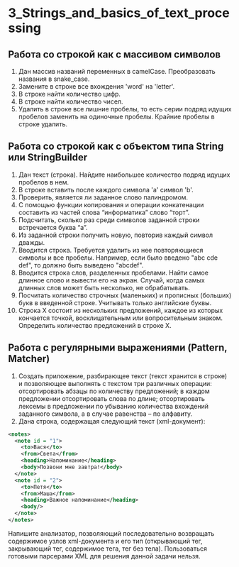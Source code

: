 # 3_Strings_and_basics_of_text_processing

## Работа со строкой как с массивом символов
1. Дан массив названий переменных в camelCase. Преобразовать названия в snake_case.
2. Замените в строке все вхождения 'word' на 'letter'.
3. В строке найти количество цифр.
4. В строке найти количество чисел.
5. Удалить в строке все лишние пробелы, то есть серии подряд идущих пробелов заменить на одиночные пробелы.
Крайние пробелы в строке удалить.
## Работа со строкой как с объектом типа String или StringBuilder
1. Дан текст (строка). Найдите наибольшее количество подряд идущих пробелов в нем.
2. В строке вставить после каждого символа 'a' символ 'b'.
3. Проверить, является ли заданное слово палиндромом.
4. С помощью функции копирования и операции конкатенации составить из частей слова “информатика” слово “торт”.
5. Подсчитать, сколько раз среди символов заданной строки встречается буква “а”.
6. Из заданной строки получить новую, повторив каждый символ дважды.
7. Вводится строка. Требуется удалить из нее повторяющиеся символы и все пробелы. Например, если было введено "abc cde
def", то должно быть выведено "abcdef".
8. Вводится строка слов, разделенных пробелами. Найти самое длинное слово и вывести его на экран. Случай, когда самых
длинных слов может быть несколько, не обрабатывать.
9. Посчитать количество строчных (маленьких) и прописных (больших) букв в введенной строке. Учитывать только английские
буквы.
10. Строка X состоит из нескольких предложений, каждое из которых кончается точкой, восклицательным или вопросительным
знаком. Определить количество предложений в строке X.
## Работа с регулярными выражениями (Pattern, Matcher)
1. Cоздать приложение, разбирающее текст (текст хранится в строке) и позволяющее выполнять с текстом три различных
операции: отсортировать абзацы по количеству предложений; в каждом предложении отсортировать слова по длине;
отсортировать лексемы в предложении по убыванию количества вхождений заданного символа, а в случае равенства – по
алфавиту.
2. Дана строка, содержащая следующий текст (xml-документ):
```xml
<notes>
  <note id = "1">
    <to>Вася</to>
    <from>Света</from>
    <heading>Напоминание</heading>
    <body>Позвони мне завтра!</body>
  </note>
  <note id = "2">
    <to>Петя</to>
    <from>Маша</from>
    <heading>Важное напоминание</heading>
    <body/>
  </note>
</notes>
```
Напишите анализатор, позволяющий последовательно возвращать содержимое узлов xml-документа и его тип (открывающий
тег, закрывающий тег, содержимое тега, тег без тела). Пользоваться готовыми парсерами XML для решения данной задачи
нельзя.
